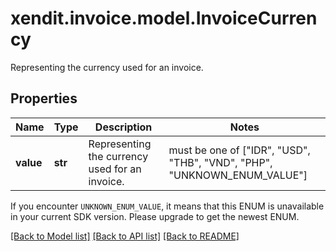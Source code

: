 # xendit.invoice.model.InvoiceCurrency

Representing the currency used for an invoice.

## Properties
| Name | Type | Description | Notes |
| ------------ | ------------- | ------------- | ------------- |
| **value** | **str** | Representing the currency used for an invoice. |  must be one of ["IDR", "USD", "THB", "VND", "PHP", "UNKNOWN_ENUM_VALUE"] |

If you encounter `UNKNOWN_ENUM_VALUE`, it means that this ENUM is unavailable in your current SDK version. Please upgrade to get the newest ENUM.

[[Back to Model list]](../README.md#documentation-for-models) [[Back to API list]](../README.md#documentation-for-api-endpoints) [[Back to README]](../README.md)


